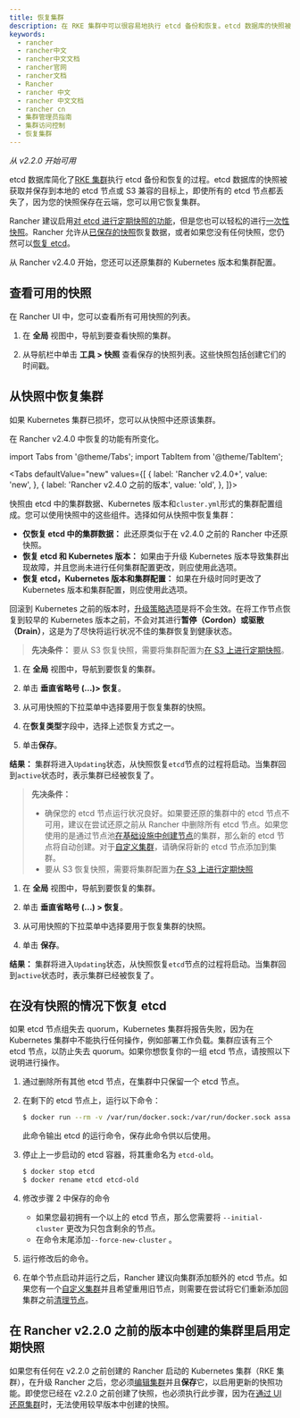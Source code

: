 ```yaml
---
title: 恢复集群
description: 在 RKE 集群中可以很容易地执行 etcd 备份和恢复。etcd 数据库的快照被获取并保存到本地的 etcd 节点或 S3 兼容的目标上。配置 S3 的优点是，即使所有的 etcd 节点都丢失了，因为您的快照保存在远程，您仍然可以用它来恢复集群。
keywords:
  - rancher
  - rancher中文
  - rancher中文文档
  - rancher官网
  - rancher文档
  - Rancher
  - rancher 中文
  - rancher 中文文档
  - rancher cn
  - 集群管理员指南
  - 集群访问控制
  - 恢复集群
---
```


_从 v2.2.0 开始可用_

etcd 数据库简化了[RKE 集群](/docs/rancher2/cluster-provisioning/rke-clusters/_index)执行 etcd 备份和恢复的过程。etcd 数据库的快照被获取并保存到本地的 etcd 节点或 S3 兼容的目标上，即使所有的 etcd 节点都丢失了，因为您的快照保存在云端，您可以用它恢复集群。

Rancher 建议启用[对 etcd 进行定期快照的功能](/docs/rancher2/cluster-admin/backing-up-etcd/_index)，但是您也可以轻松的进行[一次性快照](/docs/rancher2/cluster-admin/backing-up-etcd/_index)。Rancher 允许从[已保存的快照](#从快照恢复集群)恢复数据，或者如果您没有任何快照，您仍然可以[恢复 etcd](#在没有快照的情况下恢复-etcd)。

从 Rancher v2.4.0 开始，您还可以还原集群的 Kubernetes 版本和集群配置。

## 查看可用的快照

在 Rancher UI 中，您可以查看所有可用快照的列表。

1. 在 **全局** 视图中，导航到要查看快照的集群。

2. 从导航栏中单击 **工具 > 快照** 查看保存的快照列表。这些快照包括创建它们的时间戳。

## 从快照中恢复集群

如果 Kubernetes 集群已损坏，您可以从快照中还原该集群。

在 Rancher v2.4.0 中恢复的功能有所变化。

import Tabs from '@theme/Tabs';
import TabItem from '@theme/TabItem';

<Tabs
defaultValue="new"
values={[
{ label: 'Rancher v2.4.0+', value: 'new', },
{ label: 'Rancher v2.4.0 之前的版本', value: 'old', },
]}>

<TabItem value="new">

快照由 etcd 中的集群数据、Kubernetes 版本和`cluster.yml`形式的集群配置组成。您可以使用快照中的这些组件。选择如何从快照中恢复集群：

- **仅恢复 etcd 中的集群数据：** 此还原类似于在 v2.4.0 之前的 Rancher 中还原快照。
- **恢复 etcd 和 Kubernetes 版本：** 如果由于升级 Kubernetes 版本导致集群出现故障，并且您尚未进行任何集群配置更改，则应使用此选项。
- **恢复 etcd，Kubernetes 版本和集群配置：** 如果在升级时同时更改了 Kubernetes 版本和集群配置，则应使用此选项。

回滚到 Kubernetes 之前的版本时，[升级策略选项](/docs/rancher2/cluster-admin/upgrading-kubernetes/_index)是将不会生效。在将工作节点恢复到较早的 Kubernetes 版本之前，不会对其进行**暂停（Cordon）**或**驱散（Drain）**，这是为了尽快将运行状况不佳的集群恢复到健康状态。

> **先决条件：** 要从 S3 恢复快照，需要将集群配置为[在 S3 上进行定期快照](/docs/rancher2/cluster-admin/backing-up-etcd/_index)。

1. 在 **全局** 视图中，导航到要恢复的集群。

2. 单击 **垂直省略号 (...)> 恢复**。

3. 从可用快照的下拉菜单中选择要用于恢复集群的快照。

4. 在**恢复类型**字段中，选择上述恢复方式之一。

5. 单击**保存**。

**结果：** 集群将进入`Updating`状态，从快照恢复`etcd`节点的过程将启动。当集群回到`active`状态时，表示集群已经被恢复了。

</TabItem>

<TabItem value="old">

> **先决条件：**
>
> - 确保您的 etcd 节点运行状况良好。如果要还原的集群中的 etcd 节点不可用，建议在尝试还原之前从 Rancher 中删除所有 etcd 节点。如果您使用的是通过节点池[在基础设施中创建节点](/docs/rancher2/cluster-provisioning/rke-clusters/node-pools/_index)的集群，那么新的 etcd 节点将自动创建。对于[自定义集群](/docs/rancher2/cluster-provisioning/rke-clusters/custom-nodes/_index)，请确保将新的 etcd 节点添加到集群。
> - 要从 S3 恢复快照，需要将集群配置为[在 S3 上进行定期快照](/docs/rancher2/cluster-admin/backing-up-etcd/_index)

1. 在 **全局** 视图中，导航到要恢复的集群。

2. 单击 **垂直省略号 (...) > 恢复**。

3. 从可用快照的下拉菜单中选择要用于恢复集群的快照。

4. 单击 **保存**。

**结果：** 集群将进入`Updating`状态，从快照恢复`etcd`节点的过程将启动。当集群回到`active`状态时，表示集群已经被恢复了。

</TabItem>

</Tabs>

## 在没有快照的情况下恢复 etcd

如果 etcd 节点组失去 quorum，Kubernetes 集群将报告失败，因为在 Kubernetes 集群中不能执行任何操作，例如部署工作负载。集群应该有三个 etcd 节点，以防止失去 quorum。如果你想恢复你的一组 etcd 节点，请按照以下说明进行操作。

1. 通过删除所有其他 etcd 节点，在集群中只保留一个 etcd 节点。

2. 在剩下的 etcd 节点上，运行以下命令：

   ```bash
   $ docker run --rm -v /var/run/docker.sock:/var/run/docker.sock assaflavie/runlike etcd
   ```

   此命令输出 etcd 的运行命令，保存此命令供以后使用。

3. 停止上一步启动的 etcd 容器，将其重命名为 `etcd-old`。

   ```bash
   $ docker stop etcd
   $ docker rename etcd etcd-old
   ```

4. 修改步骤 2 中保存的命令

   - 如果您最初拥有一个以上的 etcd 节点，那么您需要将 `--initial-cluster` 更改为只包含剩余的节点。
   - 在命令末尾添加`--force-new-cluster` 。

5. 运行修改后的命令。

6. 在单个节点启动并运行之后，Rancher 建议向集群添加额外的 etcd 节点。如果您有一个[自定义集群](/docs/rancher2/cluster-provisioning/rke-clusters/custom-nodes/_index)并且希望重用旧节点，则需要在尝试将它们重新添加回集群之前[清理节点](/docs/rancher2/cluster-admin/cleaning-cluster-nodes/_index)。

## 在 Rancher v2.2.0 之前的版本中创建的集群里启用定期快照

如果您有任何在 v2.2.0 之前创建的 Rancher 启动的 Kubernetes 集群（RKE 集群），在升级 Rancher 之后，您必须[编辑集群](/docs/rancher2/cluster-admin/editing-clusters/_index)并且**保存**它，以启用更新的快照功能。即使您已经在 v2.2.0 之前创建了快照，也必须执行此步骤，因为在[通过 UI 还原集群](/docs/rancher2/cluster-admin/restoring-etcd/_index)时，无法使用较早版本中创建的快照。
